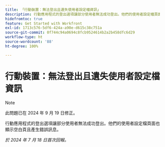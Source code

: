 ```yaml
---
title: 「行動裝置：無法登出且遺失使用者設定檔資訊」
description: 行動應用程式的登出選項讓部分使用者無法成功登出。他們的使用者設定檔頁面也顯示空白頁且產生錯誤訊息。
hidefromtoc: true
feature: Get Started with Workfront
exl-id: 1713c576-5df6-424a-a90e-d615c38c751a
source-git-commit: 0f744c94a0694c8fcb9524614b2a2b458dfc6d29
workflow-type: ht
source-wordcount: '88'
ht-degree: 100%

---
```


# 行動裝置：無法登出且遺失使用者設定檔資訊

>[!NOTE]
>
>此問題已在 2024 年 9 月 19 日修正。

行動應用程式的登出選項讓部分使用者無法成功登出。他們的使用者設定檔頁面也顯示空白頁且產生錯誤訊息。

_於 2024 年 7 月 18 日首次回報。_
